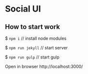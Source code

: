 # Social UI

## How to start work

$ `npm i` // install node modules

$ `npm run jekyll` // start server

$ `npm run gulp` // start gulp

Open in browser http://localhost:3000/
